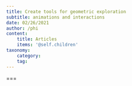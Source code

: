 ```yaml
---
title: Create tools for geometric exploration
subtitle: animations and interactions
date: 02/26/2021
author: /phi
content:
    title: Articles
    items: '@self.children'
taxonomy:
    category: 
    tag: 
---
```




===


